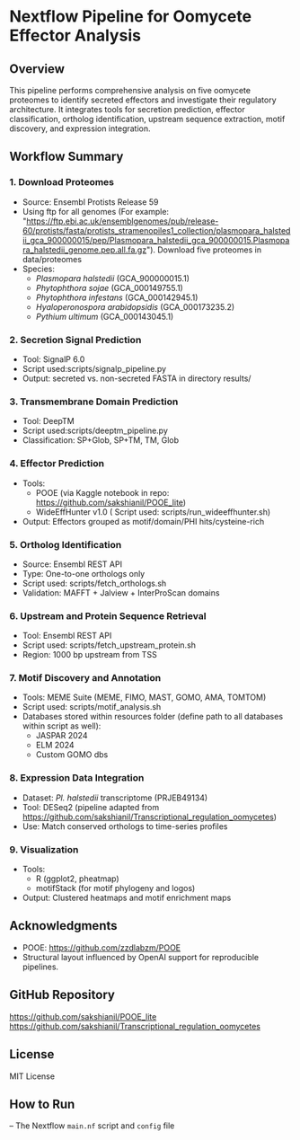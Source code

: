 # Nextflow Pipeline for Oomycete Effector Analysis

## Overview
This pipeline performs comprehensive analysis on five oomycete proteomes to identify secreted effectors and investigate their regulatory architecture. It integrates tools for secretion prediction, effector classification, ortholog identification, upstream sequence extraction, motif discovery, and expression integration.

## Workflow Summary

### 1. **Download Proteomes**
- Source: Ensembl Protists Release 59
- Using ftp for all genomes (For example:  "https://ftp.ebi.ac.uk/ensemblgenomes/pub/release-60/protists/fasta/protists_stramenopiles1_collection/plasmopara_halstedii_gca_900000015/pep/Plasmopara_halstedii_gca_900000015.Plasmopara_halstedii_genome.pep.all.fa.gz"). Download five proteomes in data/proteomes
- Species:
  - *Plasmopara halstedii* (GCA_900000015.1)
  - *Phytophthora sojae* (GCA_000149755.1)
  - *Phytophthora infestans* (GCA_000142945.1)
  - *Hyaloperonospora arabidopsidis* (GCA_000173235.2)
  - *Pythium ultimum* (GCA_000143045.1)

### 2. **Secretion Signal Prediction**
- Tool: SignalP 6.0 
- Script used:scripts/signalp_pipeline.py 
- Output: secreted vs. non-secreted FASTA in directory results/

### 3. **Transmembrane Domain Prediction**
- Tool: DeepTM
- Script used:scripts/deeptm_pipeline.py
- Classification: SP+Glob, SP+TM, TM, Glob

### 4. **Effector Prediction**
- Tools:
  - POOE (via Kaggle notebook in repo: https://github.com/sakshianil/POOE_lite)
  - WideEffHunter v1.0 ( Script used: scripts/run_wideeffhunter.sh)
- Output: Effectors grouped as motif/domain/PHI hits/cysteine-rich

### 5. **Ortholog Identification**
- Source: Ensembl REST API
- Type: One-to-one orthologs only 
- Script used: scripts/fetch_orthologs.sh
- Validation: MAFFT + Jalview + InterProScan domains

### 6. **Upstream and Protein Sequence Retrieval**
- Tool: Ensembl REST API
- Script used: scripts/fetch_upstream_protein.sh 
- Region: 1000 bp upstream from TSS

### 7. **Motif Discovery and Annotation**
- Tools: MEME Suite (MEME, FIMO, MAST, GOMO, AMA, TOMTOM)
- Script used: scripts/motif_analysis.sh
- Databases stored within resources folder (define path to all databases within script as well):
  - JASPAR 2024
  - ELM 2024
  - Custom GOMO dbs

### 8. **Expression Data Integration**
- Dataset: *Pl. halstedii* transcriptome (PRJEB49134)
- Tool: DESeq2 (pipeline adapted from https://github.com/sakshianil/Transcriptional_regulation_oomycetes)
- Use: Match conserved orthologs to time-series profiles

### 9. **Visualization**
- Tools:
  - R (ggplot2, pheatmap)
  - motifStack (for motif phylogeny and logos)
- Output: Clustered heatmaps and motif enrichment maps

## Acknowledgments
- POOE: https://github.com/zzdlabzm/POOE
- Structural layout influenced by OpenAI support for reproducible pipelines.

## GitHub Repository
https://github.com/sakshianil/POOE_lite
https://github.com/sakshianil/Transcriptional_regulation_oomycetes

## License
MIT License

## How to Run
– The Nextflow `main.nf` script and `config` file 

